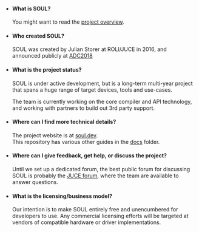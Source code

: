 
- #### What is SOUL?

    You might want to read the [project overview](/docs/SOUL_Overview.md).

- #### Who created SOUL?

    SOUL was created by Julian Storer at ROLI/JUCE in 2016, and announced publicly at [ADC2018](https://youtu.be/-GhleKNaPdk?t=910)

- #### What is the project status?

    SOUL is under active development, but is a long-term multi-year project that spans a huge range of target devices, tools and use-cases.

    The team is currently working on the core compiler and API technology, and working with partners to build out 3rd party support.

- #### Where can I find more technical details?

    The project website is at [soul.dev](https://soul.dev).  
    This repository has various other guides in the [docs](/docs/) folder.

- #### Where can I give feedback, get help, or discuss the project?

    Until we set up a dedicated forum, the best public forum for discussing SOUL is probably the [JUCE forum](https://forum.juce.com/), where the team are available to answer questions.

- #### What is the licensing/business model?

    Our intention is to make SOUL entirely free and unencumbered for developers to use.
    Any commercial licensing efforts will be targeted at vendors of compatible hardware or driver implementations.
